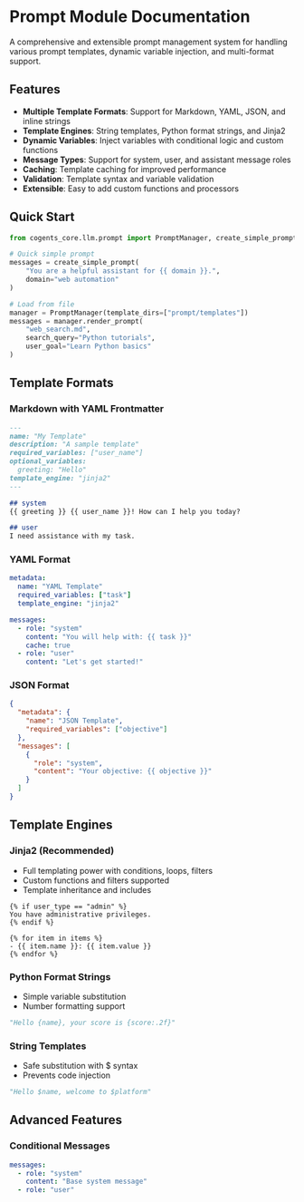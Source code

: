 # Prompt Module Documentation

A comprehensive and extensible prompt management system for handling various prompt templates, dynamic variable injection, and multi-format support.

## Features

- **Multiple Template Formats**: Support for Markdown, YAML, JSON, and inline strings
- **Template Engines**: String templates, Python format strings, and Jinja2
- **Dynamic Variables**: Inject variables with conditional logic and custom functions
- **Message Types**: Support for system, user, and assistant message roles
- **Caching**: Template caching for improved performance
- **Validation**: Template syntax and variable validation
- **Extensible**: Easy to add custom functions and processors

## Quick Start

```python
from cogents_core.llm.prompt import PromptManager, create_simple_prompt

# Quick simple prompt
messages = create_simple_prompt(
    "You are a helpful assistant for {{ domain }}.",
    domain="web automation"
)

# Load from file
manager = PromptManager(template_dirs=["prompt/templates"])
messages = manager.render_prompt(
    "web_search.md",
    search_query="Python tutorials",
    user_goal="Learn Python basics"
)
```

## Template Formats

### Markdown with YAML Frontmatter

```markdown
---
name: "My Template"
description: "A sample template"
required_variables: ["user_name"]
optional_variables:
  greeting: "Hello"
template_engine: "jinja2"
---

## system
{{ greeting }} {{ user_name }}! How can I help you today?

## user
I need assistance with my task.
```

### YAML Format

```yaml
metadata:
  name: "YAML Template"
  required_variables: ["task"]
  template_engine: "jinja2"

messages:
  - role: "system"
    content: "You will help with: {{ task }}"
    cache: true
  - role: "user" 
    content: "Let's get started!"
```

### JSON Format

```json
{
  "metadata": {
    "name": "JSON Template",
    "required_variables": ["objective"]
  },
  "messages": [
    {
      "role": "system",
      "content": "Your objective: {{ objective }}"
    }
  ]
}
```

## Template Engines

### Jinja2 (Recommended)
- Full templating power with conditions, loops, filters
- Custom functions and filters supported
- Template inheritance and includes

```jinja2
{% if user_type == "admin" %}
You have administrative privileges.
{% endif %}

{% for item in items %}
- {{ item.name }}: {{ item.value }}
{% endfor %}
```

### Python Format Strings
- Simple variable substitution
- Number formatting support

```python
"Hello {name}, your score is {score:.2f}"
```

### String Templates
- Safe substitution with $ syntax
- Prevents code injection

```python
"Hello $name, welcome to $platform"
```

## Advanced Features

### Conditional Messages

```yaml
messages:
  - role: "system"
    content: "Base system message"
  - role: "user"
```

